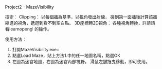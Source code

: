 Project2 - MazeVisibility

技術：
Clipping：
以每個牆為基準，以視角發出射線，
碰到第一面牆後計算該牆縮進的視角，遞迴到看不到空白點。
3D座標轉2D視角：
各種視角轉換，詳請請看learnopengl 的操作。

使用方法：
1.	打開MazeVisibility.exe+
2.	點選Load Maze，貼上方法1.中的任一地圖名稱，點選OK
3.	左圖為迷宮地圖，右圖為迷宮內部視野。
滑鼠左鍵拖曳移動，即可使用。
 
